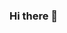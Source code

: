 ### Hi there 👋

<!--
**sysgear/sysgear** is a ✨ _special_ ✨ repository because its `README.md` (this file) appears on your GitHub profile.

Here are some ideas to get you started:

- 😄 Hi, I'm @sysgear
- 👯 My career interests are Data Science, Data Analysis, Data Visulization associating with Product Management, Market Analysis, or Program Management
- 🌱 I’m currently learning Data Science, Bloom Institute of Technology(formerly Lambda School)
- 💬 Ask me about Data Science, Product Management, Business Development, Sales Management, Market Analysis, and Program Management
- 📫 How to reach me: sysgear88@gmail.com, Linkedin: https://www.linkedin.com/in/arthur-yang-4a954b1b?lipi=urn%3Ali%3Apage%3Ad_flagship3_profile_view_base_contact_details%3BDqAZv48uSZKpkReFLYIcFA%3D%3D
- ⚡ Fun fact: I enjoy swimming, hiking, cooking, reading, singing, and other sport activities.

👯😄
